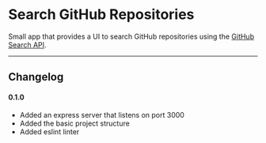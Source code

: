 # Search GitHub Repositories

Small app that provides a UI to search GitHub repositories using the [GitHub Search API](https://developer.github.com/v3/search/).

---

## Changelog

#### 0.1.0

- Added an express server that listens on port 3000
- Added the basic project structure
- Added eslint linter
